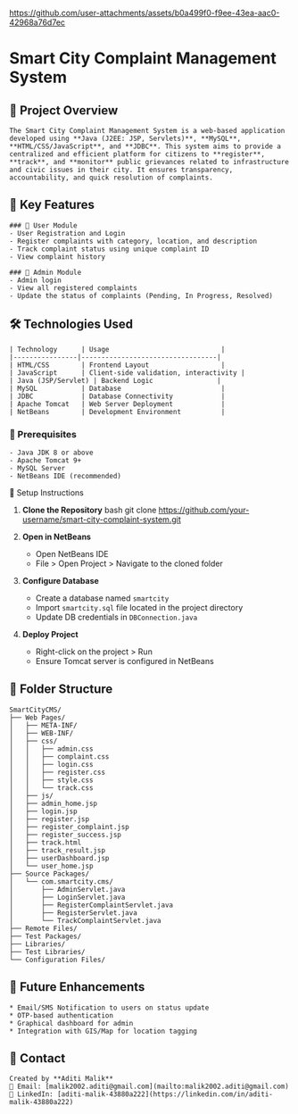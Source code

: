 https://github.com/user-attachments/assets/b0a499f0-f9ee-43ea-aac0-42968a76d7ec

# Smart City Complaint Management System

## 📌 Project Overview
```
The Smart City Complaint Management System is a web-based application developed using **Java (J2EE: JSP, Servlets)**, **MySQL**, **HTML/CSS/JavaScript**, and **JDBC**. This system aims to provide a centralized and efficient platform for citizens to **register**, **track**, and **monitor** public grievances related to infrastructure and civic issues in their city. It ensures transparency, accountability, and quick resolution of complaints.
```


## 🚀 Key Features
```
### 👤 User Module
- User Registration and Login
- Register complaints with category, location, and description
- Track complaint status using unique complaint ID
- View complaint history

### 🔧 Admin Module
- Admin login
- View all registered complaints
- Update the status of complaints (Pending, In Progress, Resolved)
```


## 🛠️ Technologies Used
```
| Technology      | Usage                            |
|----------------|----------------------------------|
| HTML/CSS        | Frontend Layout                  |
| JavaScript      | Client-side validation, interactivity |
| Java (JSP/Servlet) | Backend Logic                |
| MySQL           | Database                         |
| JDBC            | Database Connectivity            |
| Apache Tomcat   | Web Server Deployment            |
| NetBeans        | Development Environment          |

```


### 🔽 Prerequisites

```
- Java JDK 8 or above
- Apache Tomcat 9+
- MySQL Server
- NetBeans IDE (recommended)
```



 🔧 Setup Instructions

1. **Clone the Repository** bash
   git clone https://github.com/your-username/smart-city-complaint-system.git


2. **Open in NetBeans**

   * Open NetBeans IDE
   * File > Open Project > Navigate to the cloned folder

3. **Configure Database**

   * Create a database named `smartcity`
   * Import `smartcity.sql` file located in the project directory
   * Update DB credentials in `DBConnection.java`

4. **Deploy Project**

   * Right-click on the project > Run
   * Ensure Tomcat server is configured in NetBeans

## 🧩 Folder Structure

```
SmartCityCMS/
├── Web Pages/
│   ├── META-INF/
│   ├── WEB-INF/
│   ├── css/
│   │   ├── admin.css
│   │   ├── complaint.css
│   │   ├── login.css
│   │   ├── register.css
│   │   ├── style.css
│   │   └── track.css
│   ├── js/
│   ├── admin_home.jsp
│   ├── login.jsp
│   ├── register.jsp
│   ├── register_complaint.jsp
│   ├── register_success.jsp
│   ├── track.html
│   ├── track_result.jsp
│   ├── userDashboard.jsp
│   └── user_home.jsp
├── Source Packages/
│   └── com.smartcity.cms/
│       ├── AdminServlet.java
│       ├── LoginServlet.java
│       ├── RegisterComplaintServlet.java
│       ├── RegisterServlet.java
│       └── TrackComplaintServlet.java
├── Remote Files/
├── Test Packages/
├── Libraries/
├── Test Libraries/
└── Configuration Files/
```



## 🎯 Future Enhancements
```
* Email/SMS Notification to users on status update
* OTP-based authentication
* Graphical dashboard for admin
* Integration with GIS/Map for location tagging
```


## 📩 Contact
```
Created by **Aditi Malik**
📧 Email: [malik2002.aditi@gmail.com](mailto:malik2002.aditi@gmail.com)
🔗 LinkedIn: [aditi-malik-43880a222](https://linkedin.com/in/aditi-malik-43880a222)
```
